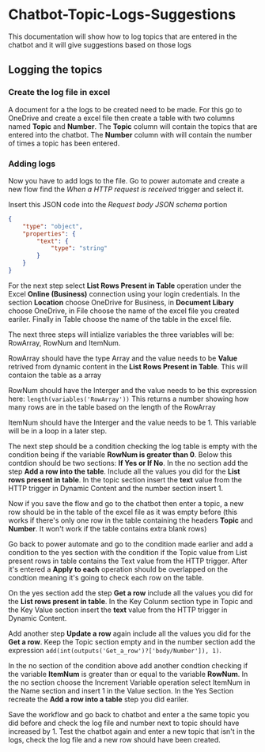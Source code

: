 # Chatbot-Topic-Logs-Suggestions

This documentation will show how to log topics that are entered in the chatbot and it will give suggestions based on those logs 

## Logging the topics

### Create the log file in excel
A document for a the logs to be created need to be made. For this go to OneDrive and create a excel file then create a table with two columns named **Topic** and **Number**. The **Topic** column will contain the topics that are entered into the chatbot. The **Number** column with will contain the number of times a topic has been entered.

### Adding logs
Now you have to add logs to the file. Go to power automate and create a new flow find the *When a HTTP request is received* trigger and select it.

Insert this JSON code into the *Request body JSON schema* portion 

```json
{
    "type": "object",
    "properties": {
        "text": {
            "type": "string"
        }
    }
}
```

For the next step select **List Rows Present in Table** operation under the Excel **Online (Business)** connection using your login credentials. In the section **Location** choose OneDrive for Business, in **Document Libary** choose OneDrive, in File choose the name of the excel file you created  eariler. Finally in Table choose the name of the table in the excel file.

The next three steps will intialize variables the three variables will be: RowArray, RowNum and ItemNum. 

RowArray should have the type Array and the value needs to be **Value** retrived from dynamic content in the **List Rows Present in Table**. This will contaion the table as a array

RowNum should have the Interger and the value needs to be this expression here: `length(variables('RowArray'))`
This returns a number showing how many rows are in the table based on the length of the RowArray

ItemNum should have the Interger and the value needs to be 1. This variable will be in a loop in a later step.

The next step should be a condition checking the log table is empty with the condition being if the variable **RowNum is greater than 0**. Below this contdion should be two sections: **If Yes or If No**.
In the no section add the step **Add a row into the table**. Include all the values you did for the **List rows present in table**. In the topic section insert the **text** value from the HTTP trigger in Dynamic Content and the number section insert 1. 

Now if you save the flow and go to the chatbot then enter a topic, a new row should be in the table of the excel file as it was empty before (this works if there's only one row in the table containing the headers **Topic** and **Number**. It won't work if the table contains extra blank rows)

Go back to power automate and go to the condition made earlier and add a condition to the yes section with the condition if the Topic value from List present rows in table contains the Text value from the HTTP trigger. After it's entered a **Apply to each** operation should be overlapped on the condtion meaning it's going to check each row on the table. 

On the yes section add the step **Get a row** include all the values you did for the **List rows present in table**. In the Key Colunm section type in Topic and the Key Value section insert the **text** value from the HTTP trigger in Dynamic Content. 

Add another step **Update a row** again include all the values you did for the **Get a row**. Keep the Topic section empty and in the number section add the expression `add(int(outputs('Get_a_row')?['body/Number']), 1)`.

In the no section of the condition above add another condtion checking if the variable **ItemNum** is greater than or equal to the variable **RowNum**. In the no section choose the Increment Variable operation select ItemNum in the Name section and insert 1 in the Value section. In the Yes Section recreate the **Add a row into a table** step you did eariler. 

Save the workflow and go back to chatbot and enter a the same topic you did before and check the log file and number next to topic should have increased by 1. Test the chatbot again and enter a new topic that isn't in the logs, check the log file and a new row should have been created.
